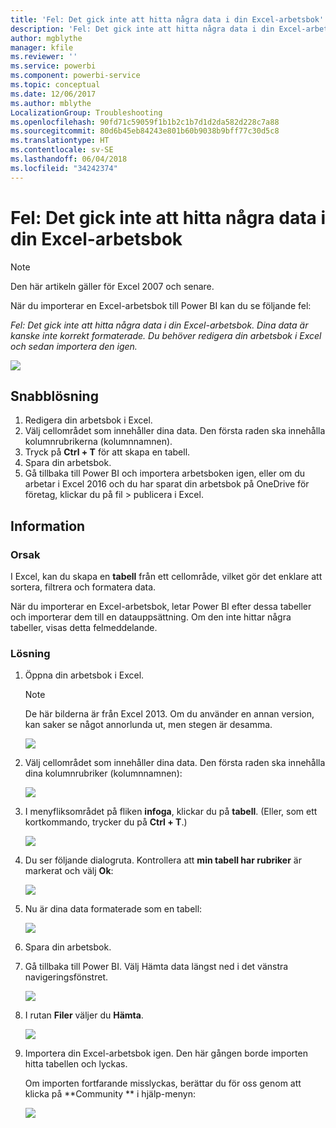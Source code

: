 ```yaml
---
title: 'Fel: Det gick inte att hitta några data i din Excel-arbetsbok'
description: 'Fel: Det gick inte att hitta några data i din Excel-arbetsbok'
author: mgblythe
manager: kfile
ms.reviewer: ''
ms.service: powerbi
ms.component: powerbi-service
ms.topic: conceptual
ms.date: 12/06/2017
ms.author: mblythe
LocalizationGroup: Troubleshooting
ms.openlocfilehash: 90fd71c59059f1b1b2c1b7d1d2da582d228c7a88
ms.sourcegitcommit: 80d6b45eb84243e801b60b9038b9bff77c30d5c8
ms.translationtype: HT
ms.contentlocale: sv-SE
ms.lasthandoff: 06/04/2018
ms.locfileid: "34242374"
---
```

# <a name="error-we-couldnt-find-any-data-in-your-excel-workbook"></a>Fel: Det gick inte att hitta några data i din Excel-arbetsbok

>[!NOTE]
>Den här artikeln gäller för Excel 2007 och senare.

När du importerar en Excel-arbetsbok till Power BI kan du se följande fel:

*Fel: Det gick inte att hitta några data i din Excel-arbetsbok. Dina data är kanske inte korrekt formaterade. Du behöver redigera din arbetsbok i Excel och sedan importera den igen.*

![](media/service-admin-troubleshoot-excel-workbook-data/pbi_wecouldntfindanydata.png)

## <a name="quick-solution"></a>Snabblösning
1. Redigera din arbetsbok i Excel.
2. Välj cellområdet som innehåller dina data. Den första raden ska innehålla kolumnrubrikerna (kolumnnamnen).
3. Tryck på **Ctrl + T** för att skapa en tabell.
4. Spara din arbetsbok.
5. Gå tillbaka till Power BI och importera arbetsboken igen, eller om du arbetar i Excel 2016 och du har sparat din arbetsbok på OneDrive för företag, klickar du på fil > publicera i Excel.

## <a name="details"></a>Information
### <a name="cause"></a>Orsak
I Excel, kan du skapa en **tabell** från ett cellområde, vilket gör det enklare att sortera, filtrera och formatera data.

När du importerar en Excel-arbetsbok, letar Power BI efter dessa tabeller och importerar dem till en datauppsättning. Om den inte hittar några tabeller, visas detta felmeddelande.

### <a name="solution"></a>Lösning
1. Öppna din arbetsbok i Excel. 
    >[!NOTE]
    >De här bilderna är från Excel 2013. Om du använder en annan version, kan saker se något annorlunda ut, men stegen är desamma.
    
    ![](media/service-admin-troubleshoot-excel-workbook-data/pbi_trb_xlwksht1.png)
2. Välj cellområdet som innehåller dina data. Den första raden ska innehålla dina kolumnrubriker (kolumnnamnen):
   
    ![](media/service-admin-troubleshoot-excel-workbook-data/pbi_trb_xlwksht2.png)
3. I menyfliksområdet på fliken **infoga**, klickar du på **tabell**. (Eller, som ett kortkommando, trycker du på **Ctrl + T**.)
   
    ![](media/service-admin-troubleshoot-excel-workbook-data/pbi_trb_xlwksht3.png)
4. Du ser följande dialogruta. Kontrollera att **min tabell har rubriker** är markerat och välj **Ok**:
   
    ![](media/service-admin-troubleshoot-excel-workbook-data/pbi_trb_xlcreatetbl.png)
5. Nu är dina data formaterade som en tabell:
   
    ![](media/service-admin-troubleshoot-excel-workbook-data/pbi_trb_xltbl.png)
6. Spara din arbetsbok.
7. Gå tillbaka till Power BI. Välj Hämta data längst ned i det vänstra navigeringsfönstret.
   
    ![](media/service-admin-troubleshoot-excel-workbook-data/pbi_getdata.png)
8. I rutan **Filer** väljer du **Hämta**.
   
    ![](media/service-admin-troubleshoot-excel-workbook-data/pbi_getfiles.png)
9. Importera din Excel-arbetsbok igen. Den här gången borde importen hitta tabellen och lyckas.
   
    Om importen fortfarande misslyckas, berättar du för oss genom att klicka på **Community ** i hjälp-menyn:
   
    ![](media/service-admin-troubleshoot-excel-workbook-data/pbi_questionmenucommunity.png)
